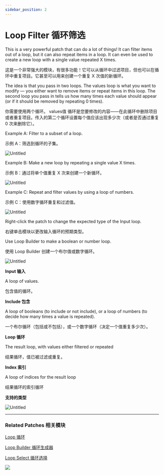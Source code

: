```yaml
---
sidebar_position: 2
---
```


# Loop Filter 循环筛选

This is a very powerful patch that can do a lot of things! It can filter items out of a loop, but it can also repeat items in a loop. It can even be used to create a new loop with a single value repeated X times.

这是一个非常强大的模块，有很多功能！它可以从循环中过滤项目，但也可以在循环中重复项目。它甚至可以用来创建一个重复 X 次值的新循环。

The idea is that you pass in two loops. The values loop is what you want to modify — you either want to remove items or repeat items in this loop. The second loop you pass in tells us how many times each value should appear (or if it should be removed by repeating 0 times).

你需要使用两个循环。 values值 循环是您要修改的内容——在此循环中删除项目或者重复项目。传入的第二个循环设置每个值应该出现多少次（或者是否通过重复 0 次来删除它）。

Example A: Filter to a subset of a loop.

示例 A：筛选到循环的子集。

![Untitled](https://s3.us-west-2.amazonaws.com/secure.notion-static.com/2b81ccc1-54b8-4605-8df1-7af1b46132f3/Untitled.png?X-Amz-Algorithm=AWS4-HMAC-SHA256&X-Amz-Content-Sha256=UNSIGNED-PAYLOAD&X-Amz-Credential=AKIAT73L2G45EIPT3X45%2F20220602%2Fus-west-2%2Fs3%2Faws4_request&X-Amz-Date=20220602T172916Z&X-Amz-Expires=86400&X-Amz-Signature=c12861778c4cf9c7f7b74c222b660fbccddfc4f59fa6da1d7d228366d09e9222&X-Amz-SignedHeaders=host&response-content-disposition=filename%20%3D%22Untitled.png%22&x-id=GetObject)

Example B: Make a new loop by repeating a single value X times.

示例 B：通过将单个值重复 X 次来创建一个新循环。

![Untitled](https://s3.us-west-2.amazonaws.com/secure.notion-static.com/01be880f-d168-42c6-8708-55d688b49d67/Untitled.png?X-Amz-Algorithm=AWS4-HMAC-SHA256&X-Amz-Content-Sha256=UNSIGNED-PAYLOAD&X-Amz-Credential=AKIAT73L2G45EIPT3X45%2F20220602%2Fus-west-2%2Fs3%2Faws4_request&X-Amz-Date=20220602T172926Z&X-Amz-Expires=86400&X-Amz-Signature=5b3c0c4ecfa5ca3537058a5875a04fe05ae10b7cb8c51c6663503dcd389a6b7f&X-Amz-SignedHeaders=host&response-content-disposition=filename%20%3D%22Untitled.png%22&x-id=GetObject)

Example C: Repeat and filter values by using a loop of numbers.

示例 C：使用数字循环重复和过滤值。

![Untitled](https://s3.us-west-2.amazonaws.com/secure.notion-static.com/fe15e1d5-5829-48a4-83b8-cd2353b47986/Untitled.png?X-Amz-Algorithm=AWS4-HMAC-SHA256&X-Amz-Content-Sha256=UNSIGNED-PAYLOAD&X-Amz-Credential=AKIAT73L2G45EIPT3X45%2F20220602%2Fus-west-2%2Fs3%2Faws4_request&X-Amz-Date=20220602T172935Z&X-Amz-Expires=86400&X-Amz-Signature=3affbc2622dbe05d7f35af33a5c94b2ea31556cbc1df7dceccca354b4dd44cc9&X-Amz-SignedHeaders=host&response-content-disposition=filename%20%3D%22Untitled.png%22&x-id=GetObject)

Right-click the patch to change the expected type of the Input loop.

右键单击模块以更改输入循环的预期类型。

Use Loop Builder to make a boolean or number loop.

使用 Loop Builder 创建一个布尔值或数字循环。

![Untitled](https://s3.us-west-2.amazonaws.com/secure.notion-static.com/ece207c0-76ae-4478-ba9a-e2799faaa79d/Untitled.png?X-Amz-Algorithm=AWS4-HMAC-SHA256&X-Amz-Content-Sha256=UNSIGNED-PAYLOAD&X-Amz-Credential=AKIAT73L2G45EIPT3X45%2F20220602%2Fus-west-2%2Fs3%2Faws4_request&X-Amz-Date=20220602T172946Z&X-Amz-Expires=86400&X-Amz-Signature=b496a13206942b0534fe9b1d833d1ac20e841c10a827e063103ca0377b6a42e4&X-Amz-SignedHeaders=host&response-content-disposition=filename%20%3D%22Untitled.png%22&x-id=GetObject)

**Input 输入**

A loop of values.

包含值的循环。

**Include 包含**

A loop of booleans (to include or not include), or a loop of numbers (to decide how many times a value is repeated).

一个布尔循环（包括或不包括），或一个数字循环（决定一个值重复多少次）。

**Loop 循环**

The result loop, with values either filtered or repeated

结果循环，值已被过滤或重复。

**Index 索引**

A loop of indices for the result loop

结果循环的索引循环

**支持的类型**

![Untitled](https://s3.us-west-2.amazonaws.com/secure.notion-static.com/c81df63d-45fa-4b22-9d3e-49a293f5c1cb/Untitled.png?X-Amz-Algorithm=AWS4-HMAC-SHA256&X-Amz-Content-Sha256=UNSIGNED-PAYLOAD&X-Amz-Credential=AKIAT73L2G45EIPT3X45%2F20220602%2Fus-west-2%2Fs3%2Faws4_request&X-Amz-Date=20220602T172956Z&X-Amz-Expires=86400&X-Amz-Signature=c7d06b8b283e7efeb0fb5461ecdaa09a042786258ce19581d9aebfa57f4075b7&X-Amz-SignedHeaders=host&response-content-disposition=filename%20%3D%22Untitled.png%22&x-id=GetObject)

------

### Related Patches 相关模块

[Loop 循环](https://www.notion.so/Loop-6cc974bf77e84e7aaf7836927011540b)

[Loop Builder 循环生成器](https://www.notion.so/Loop-Builder-64d346e189494fa9b48050aac8eb8eff)

[Loop Select 循环选择](https://www.notion.so/Loop-Select-bb035c1f66a9408da5d038084f713378)

![](https://s3.us-west-2.amazonaws.com/secure.notion-static.com/91ca4083-f65d-4d4f-9476-113330085dd2/Untitled.png?X-Amz-Algorithm=AWS4-HMAC-SHA256&X-Amz-Content-Sha256=UNSIGNED-PAYLOAD&X-Amz-Credential=AKIAT73L2G45EIPT3X45%2F20220602%2Fus-west-2%2Fs3%2Faws4_request&X-Amz-Date=20220602T173004Z&X-Amz-Expires=86400&X-Amz-Signature=c308b0657ec182c6947bfc241745b4b5eff850e03c2415249fc79b39809f372c&X-Amz-SignedHeaders=host&response-content-disposition=filename%20%3D%22Untitled.png%22&x-id=GetObject)
